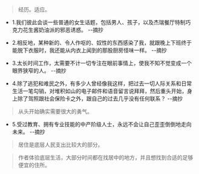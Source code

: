 >经历。适应。

- 1.我们彼此会谈一些普通的女生话题，包括男人、孩子，以及杰瑞餐厅特制巧克力花生酱奶油派的邪恶诱惑。 --摘抄

- 2.相反地，某种新的、令人作呕的、奴性的东西感染了我，就跟晚上下班终于能脱下衣服时，我还能从内衣上闻到的那股厨房怪味一样。 --摘抄

- 3.太长时间工作，太需要不计一切专注在眼前事情上，使我不知不觉变成一个眼界狭窄的人。 --摘抄

- 4.除了逃犯和难民之外，有多少人曾经像我这样，把过去一切人际关系和日常生活一笔勾销，对堆积如山的电子邮件和语音留言说拜拜，然后重头开始，身上除了驾照跟社会保险卡之外，跟自己的过去几乎没有任何联系？ --摘抄

>从头开始确实需要很大的勇气。

- 5.受过教育、拥有专业技能的中产阶级人士，永远不会让自己歪歪倒倒地走向未来。 --摘抄

>居住是底层人民支出比较大的部分。

>作者体验底层生活，大部分时间都在找居中的地方，并且想找到合适的足够便宜的住所。
